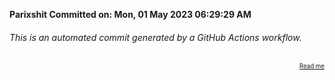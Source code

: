 **Parixshit Committed on: Mon, 01 May 2023 06:29:29 AM** <!-- bc9bb718-54c5-4e0f-bbeb-72cd332cca50 -->

###### This is an automated commit generated by a GitHub Actions workflow.

<div align="right"><sub><sup><a href="https://github.com/Parixshit/AutoCommit.git">Read me</a></sup></sub></div>

